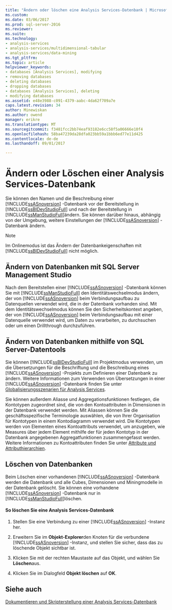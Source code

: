 ```yaml
---
title: "Ändern oder löschen eine Analysis Services-Datenbank | Microsoft Docs"
ms.custom: 
ms.date: 03/06/2017
ms.prod: sql-server-2016
ms.reviewer: 
ms.suite: 
ms.technology:
- analysis-services
- analysis-services/multidimensional-tabular
- analysis-services/data-mining
ms.tgt_pltfrm: 
ms.topic: article
helpviewer_keywords:
- databases [Analysis Services], modifying
- removing databases
- deleting databases
- dropping databases
- databases [Analysis Services], deleting
- modifying databases
ms.assetid: e48e3988-c091-4379-aabc-4da62f709a7e
caps.latest.revision: 34
author: Minewiskan
ms.author: owend
manager: erikre
ms.translationtype: MT
ms.sourcegitcommit: f3481fcc2bb74eaf93182e6cc58f5a06666e10f4
ms.openlocfilehash: 58ba47239da28dfa023bb59a1bbb6ed77e11d425
ms.contentlocale: de-de
ms.lasthandoff: 09/01/2017

---
```

# <a name="modify-or-delete-an-analysis-services-database"></a>Ändern oder Löschen einer Analysis Services-Datenbank
  Sie können den Namen und die Beschreibung einer [!INCLUDE[ssASnoversion](../../includes/ssasnoversion-md.md)] -Datenbank vor der Bereitstellung in [!INCLUDE[ssBIDevStudioFull](../../includes/ssbidevstudiofull-md.md)] und nach der Bereitstellung in [!INCLUDE[ssManStudioFull](../../includes/ssmanstudiofull-md.md)]ändern. Sie können darüber hinaus, abhängig von der Umgebung, weitere Einstellungen der [!INCLUDE[ssASnoversion](../../includes/ssasnoversion-md.md)] -Datenbank ändern.  
  
> [!NOTE]  
>  Im Onlinemodus ist das Ändern der Datenbankeigenschaften mit [!INCLUDE[ssBIDevStudioFull](../../includes/ssbidevstudiofull-md.md)] nicht möglich.  
  
## <a name="modifying-databases-using-sql-server-management-studio"></a>Ändern von Datenbanken mit SQL Server Management Studio  
 Nach dem Bereitstellen einer [!INCLUDE[ssASnoversion](../../includes/ssasnoversion-md.md)] -Datenbank können Sie mit [!INCLUDE[ssManStudioFull](../../includes/ssmanstudiofull-md.md)] den Identitätswechselmodus ändern, der von [!INCLUDE[ssASnoversion](../../includes/ssasnoversion-md.md)] beim Verbindungsaufbau zu Datenquellen verwendet wird, die in der Datenbank vorhanden sind. Mit dem Identitätswechselmodus können Sie den Sicherheitskontext angeben, der von [!INCLUDE[ssASnoversion](../../includes/ssasnoversion-md.md)] beim Verbindungsaufbau mit einer Datenquelle verwendet wird, um Daten zu verarbeiten, zu durchsuchen oder um einen Drillthrough durchzuführen.  
  
## <a name="modifying-databases-using-sql-server-data-tools"></a>Ändern von Datenbanken mithilfe von SQL Server-Datentools  
 Sie können [!INCLUDE[ssBIDevStudioFull](../../includes/ssbidevstudiofull-md.md)] im Projektmodus verwenden, um die Übersetzungen für die Beschriftung und die Beschreibung eines [!INCLUDE[ssASnoversion](../../includes/ssasnoversion-md.md)] -Projekts zum Definieren einer Datenbank zu ändern. Weitere Informationen zum Verwenden von Übersetzungen in einer [!INCLUDE[ssASnoversion](../../includes/ssasnoversion-md.md)] -Datenbank finden Sie unter [Globalisierungsszenarien für Analysis Services](../../analysis-services/globalization-scenarios-for-analysis-services.md).  
  
 Sie können außerdem Aliasse und Aggregationsfunktionen festlegen, die Kontotypen zugeordnet sind, die von den Kontoattributen in Dimensionen in der Datenbank verwendet werden. Mit Aliassen können Sie die geschäftsspezifische Terminologie auswählen, die von Ihrer Organisation für Kontotypen in einem Kontodiagramm verwendet wird. Die Kontotypen werden von Elementen eines Kontoattributs verwendet, um anzugeben, wie Measures über jedem Element mithilfe der für jeden Kontotyp in der Datenbank angegebenen Aggregatfunktionen zusammengefasst werden. Weitere Informationen zu Kontoattributen finden Sie unter [Attribute und Attributhierarchien](../../analysis-services/multidimensional-models-olap-logical-dimension-objects/attributes-and-attribute-hierarchies.md).  
  
## <a name="deleting-databases"></a>Löschen von Datenbanken  
 Beim Löschen einer vorhandenen [!INCLUDE[ssASnoversion](../../includes/ssasnoversion-md.md)] -Datenbank werden die Datenbank und alle Cubes, Dimensionen und Miningmodelle in der Datenbank gelöscht. Sie können eine vorhandene [!INCLUDE[ssASnoversion](../../includes/ssasnoversion-md.md)] -Datenbank nur in [!INCLUDE[ssManStudioFull](../../includes/ssmanstudiofull-md.md)]löschen.  
  
#### <a name="to-delete-an-analysis-services-database"></a>So löschen Sie eine Analysis Services-Datenbank  
  
1.  Stellen Sie eine Verbindung zu einer [!INCLUDE[ssASnoversion](../../includes/ssasnoversion-md.md)] -Instanz her.  
  
2.  Erweitern Sie im **Objekt-Explorer**den Knoten für die verbundene [!INCLUDE[ssASnoversion](../../includes/ssasnoversion-md.md)] -Instanz, und stellen Sie sicher, dass das zu löschende Objekt sichtbar ist.  
  
3.  Klicken Sie mit der rechten Maustaste auf das Objekt, und wählen Sie **Löschen**aus.  
  
4.  Klicken Sie im Dialogfeld **Objekt löschen** auf **OK**.  
  
## <a name="see-also"></a>Siehe auch  
 [Dokumentieren und Skripterstellung einer Analysis Services-Datenbank](../../analysis-services/multidimensional-models/document-and-script-an-analysis-services-database.md)  
  
  
